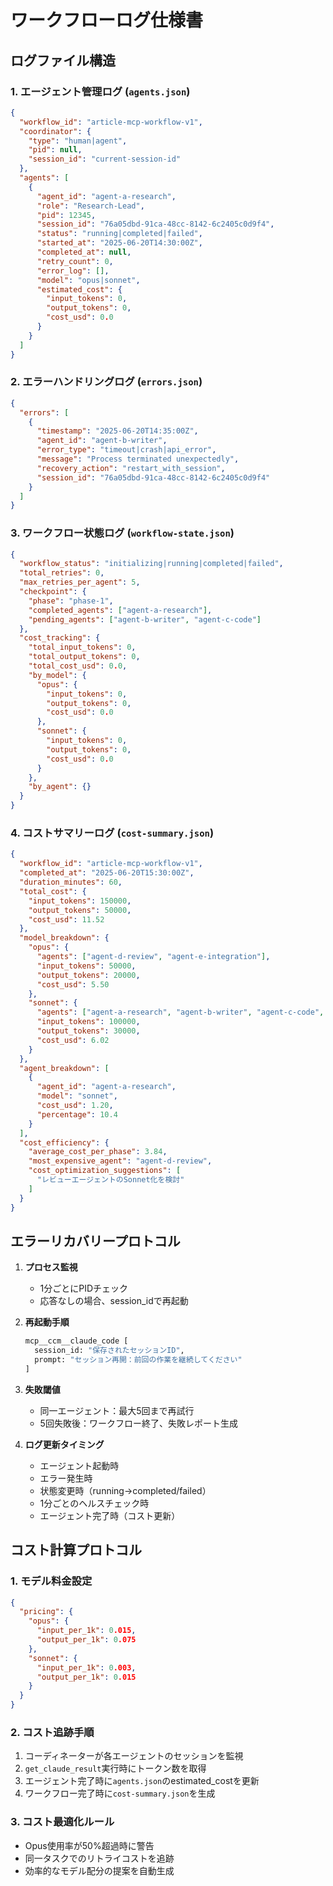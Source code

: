 # ワークフローログ仕様書

## ログファイル構造

### 1. エージェント管理ログ (`agents.json`)
```json
{
  "workflow_id": "article-mcp-workflow-v1",
  "coordinator": {
    "type": "human|agent",
    "pid": null,
    "session_id": "current-session-id"
  },
  "agents": [
    {
      "agent_id": "agent-a-research",
      "role": "Research-Lead",
      "pid": 12345,
      "session_id": "76a05dbd-91ca-48cc-8142-6c2405c0d9f4",
      "status": "running|completed|failed",
      "started_at": "2025-06-20T14:30:00Z",
      "completed_at": null,
      "retry_count": 0,
      "error_log": [],
      "model": "opus|sonnet",
      "estimated_cost": {
        "input_tokens": 0,
        "output_tokens": 0,
        "cost_usd": 0.0
      }
    }
  ]
}
```

### 2. エラーハンドリングログ (`errors.json`)
```json
{
  "errors": [
    {
      "timestamp": "2025-06-20T14:35:00Z",
      "agent_id": "agent-b-writer",
      "error_type": "timeout|crash|api_error",
      "message": "Process terminated unexpectedly",
      "recovery_action": "restart_with_session",
      "session_id": "76a05dbd-91ca-48cc-8142-6c2405c0d9f4"
    }
  ]
}
```

### 3. ワークフロー状態ログ (`workflow-state.json`)
```json
{
  "workflow_status": "initializing|running|completed|failed",
  "total_retries": 0,
  "max_retries_per_agent": 5,
  "checkpoint": {
    "phase": "phase-1",
    "completed_agents": ["agent-a-research"],
    "pending_agents": ["agent-b-writer", "agent-c-code"]
  },
  "cost_tracking": {
    "total_input_tokens": 0,
    "total_output_tokens": 0,
    "total_cost_usd": 0.0,
    "by_model": {
      "opus": {
        "input_tokens": 0,
        "output_tokens": 0,
        "cost_usd": 0.0
      },
      "sonnet": {
        "input_tokens": 0,
        "output_tokens": 0,
        "cost_usd": 0.0
      }
    },
    "by_agent": {}
  }
}
```

### 4. コストサマリーログ (`cost-summary.json`)
```json
{
  "workflow_id": "article-mcp-workflow-v1",
  "completed_at": "2025-06-20T15:30:00Z",
  "duration_minutes": 60,
  "total_cost": {
    "input_tokens": 150000,
    "output_tokens": 50000,
    "cost_usd": 11.52
  },
  "model_breakdown": {
    "opus": {
      "agents": ["agent-d-review", "agent-e-integration"],
      "input_tokens": 50000,
      "output_tokens": 20000,
      "cost_usd": 5.50
    },
    "sonnet": {
      "agents": ["agent-a-research", "agent-b-writer", "agent-c-code", "agent-f-factcheck"],
      "input_tokens": 100000,
      "output_tokens": 30000,
      "cost_usd": 6.02
    }
  },
  "agent_breakdown": [
    {
      "agent_id": "agent-a-research",
      "model": "sonnet",
      "cost_usd": 1.20,
      "percentage": 10.4
    }
  ],
  "cost_efficiency": {
    "average_cost_per_phase": 3.84,
    "most_expensive_agent": "agent-d-review",
    "cost_optimization_suggestions": [
      "レビューエージェントのSonnet化を検討"
    ]
  }
}
```

## エラーリカバリープロトコル

1. **プロセス監視**
   - 1分ごとにPIDチェック
   - 応答なしの場合、session_idで再起動

2. **再起動手順**
   ```bash
   mcp__ccm__claude_code [
     session_id: "保存されたセッションID",
     prompt: "セッション再開：前回の作業を継続してください"
   ]
   ```

3. **失敗閾値**
   - 同一エージェント：最大5回まで再試行
   - 5回失敗後：ワークフロー終了、失敗レポート生成

4. **ログ更新タイミング**
   - エージェント起動時
   - エラー発生時
   - 状態変更時（running→completed/failed）
   - 1分ごとのヘルスチェック時
   - エージェント完了時（コスト更新）

## コスト計算プロトコル

### 1. **モデル料金設定**
```json
{
  "pricing": {
    "opus": {
      "input_per_1k": 0.015,
      "output_per_1k": 0.075
    },
    "sonnet": {
      "input_per_1k": 0.003,
      "output_per_1k": 0.015
    }
  }
}
```

### 2. **コスト追跡手順**
1. コーディネーターが各エージェントのセッションを監視
2. `get_claude_result`実行時にトークン数を取得
3. エージェント完了時に`agents.json`のestimated_costを更新
4. ワークフロー完了時に`cost-summary.json`を生成

### 3. **コスト最適化ルール**
- Opus使用率が50%超過時に警告
- 同一タスクでのリトライコストを追跡
- 効率的なモデル配分の提案を自動生成